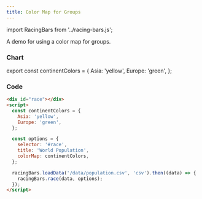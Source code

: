 ```yaml
---
title: Color Map for Groups
---
```


import RacingBars from '../racing-bars.js';

A demo for using a color map for groups.

<!--truncate-->

### Chart

export const continentColors = {
Asia: 'yellow',
Europe: 'green',
};

<div className="gallery">
  <RacingBars
    dataUrl="/data/population.csv"
    dataType="csv"
    title="World Population"
    colorMap={continentColors}
  />
</div>

### Code

```html {11}
<div id="race"></div>
<script>
  const continentColors = {
    Asia: 'yellow',
    Europe: 'green',
  };

  const options = {
    selector: '#race',
    title: 'World Population',
    colorMap: continentColors,
  };

  racingBars.loadData('/data/population.csv', 'csv').then((data) => {
    racingBars.race(data, options);
  });
</script>
```
